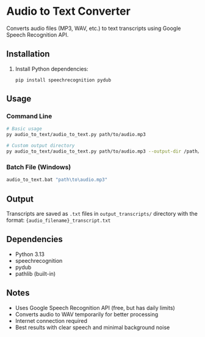 # Audio to Text Converter

Converts audio files (MP3, WAV, etc.) to text transcripts using Google Speech Recognition API.

## Installation

1. Install Python dependencies:
   ```
   pip install speechrecognition pydub
   ```

## Usage

### Command Line
```bash
# Basic usage
py audio_to_text/audio_to_text.py path/to/audio.mp3

# Custom output directory
py audio_to_text/audio_to_text.py path/to/audio.mp3 --output-dir /path/to/output
```

### Batch File (Windows)
```cmd
audio_to_text.bat "path\to\audio.mp3"
```

## Output

Transcripts are saved as `.txt` files in `output_transcripts/` directory with the format:
`{audio_filename}_transcript.txt`

## Dependencies

- Python 3.13
- speechrecognition
- pydub
- pathlib (built-in)

## Notes

- Uses Google Speech Recognition API (free, but has daily limits)
- Converts audio to WAV temporarily for better processing
- Internet connection required
- Best results with clear speech and minimal background noise